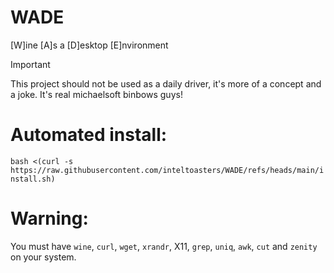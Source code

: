 # WADE  
[W]ine [A]s a [D]esktop [E]nvironment  

> [!IMPORTANT]
> This project should not be used as a daily driver, it's more of a concept and a joke.
> It's real michaelsoft binbows guys!

# Automated install:  
`bash <(curl -s https://raw.githubusercontent.com/inteltoasters/WADE/refs/heads/main/install.sh)`  
# Warning:  
You must have `wine`, `curl`, `wget`, `xrandr`, X11, `grep`, `uniq`, `awk`, `cut` and `zenity` on your system.  
